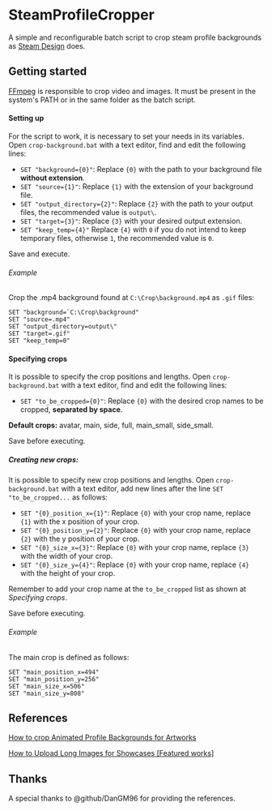 # SteamProfileCropper

A simple and reconfigurable batch script to crop steam profile backgrounds as [Steam Design](https://steam.design/) does.

## Getting started

[FFmpeg](https://www.ffmpeg.org/) is responsible to crop video and images. It must be present in the system's PATH or in the same folder as the batch script.

#### Setting up

For the script to work, it is necessary to set your needs in its variables. Open `crop-background.bat` with a text editor, find and edit the following lines:
- `SET "background={0}"`: Replace `{0}` with the path to your background file **without extension**.
- `SET "source={1}"`: Replace `{1}` with the extension of your background file.
- `SET "output_directory={2}"`: Replace `{2}` with the path to your output files, the recommended value is `output\`.
- `SET "target={3}"`: Replace `{3}` with your desired output extension.
- `SET "keep_temp={4}"` Replace `{4}` with `0` if you do not intend to keep temporary files, otherwise `1`, the recommended value is `0`.

Save and execute.

###### Example
Crop the .mp4 background found at `C:\Crop\background.mp4` as `.gif` files:
```batch
SET "background=`C:\Crop\background"
SET "source=.mp4"
SET "output_directory=output\"
SET "target=.gif"
SET "keep_temp=0"
```

#### Specifying crops

It is possible to specify the crop positions and lengths. Open `crop-background.bat` with a text editor, find and edit the following lines:
- `SET "to_be_cropped={0}"`: Replace `{0}` with the desired crop names to be cropped, **separated by space**.

**Default crops:** avatar, main, side, full, main_small, side_small.

Save before executing.

##### Creating new crops:

It is possible to specify new crop positions and lengths. Open `crop-background.bat` with a text editor, add new lines after the line `SET "to_be_cropped...` as follows:
- `SET "{0}_position_x={1}"`: Replace `{0}` with your crop name, replace `{1}` with the x position of your crop.
- `SET "{0}_position_y={2}"`: Replace `{0}` with your crop name, replace `{2}` with the y position of your crop.
- `SET "{0}_size_x={3}"`: Replace `{0}` with your crop name, replace `{3}` with the width of your crop.
- `SET "{0}_size_y={4}"`: Replace `{0}` with your crop name, replace `{4}` with the height of your crop.

Remember to add your crop name at the `to_be_cropped` list as shown at *Specifying crops*.

Save before executing.

###### Example
The main crop is defined as follows:
```batch
SET "main_position_x=494"
SET "main_position_y=256"
SET "main_size_x=506"
SET "main_size_y=808"
```

## References 

[How to crop Animated Profile Backgrounds for Artworks](https://steamcommunity.com/sharedfiles/filedetails/?id=2142202319)

[How to Upload Long Images for Showcases [Featured works]](https://steamcommunity.com/sharedfiles/filedetails/?id=748624905)

## Thanks

A special thanks to @github/DanGM96 for providing the references.
